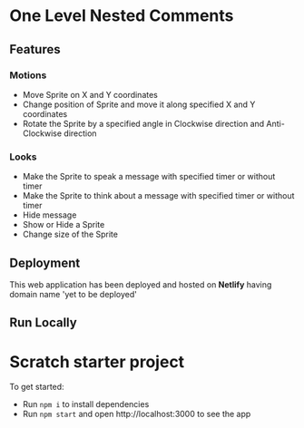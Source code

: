 # One Level Nested Comments



## Features

### Motions
- Move Sprite on X and Y coordinates
- Change position of Sprite and move it along specified X and Y coordinates
- Rotate the Sprite by a specified angle in Clockwise direction and Anti-Clockwise direction

### Looks
- Make the Sprite to speak a message with specified timer or without timer
- Make the Sprite to think about a message with specified timer or without timer
- Hide message
- Show or Hide a Sprite
- Change size of the Sprite

## Deployment

This web application has been deployed and hosted on **Netlify** having domain name 'yet to be deployed'


## Run Locally

# Scratch starter project

To get started:

- Run `npm i` to install dependencies
- Run `npm start` and open http://localhost:3000 to see the app
